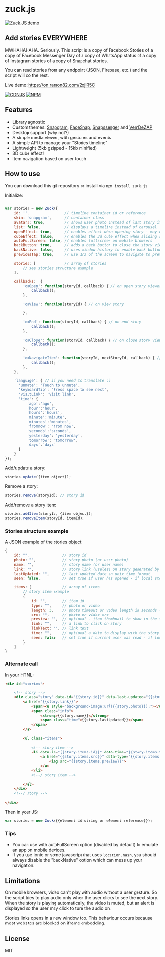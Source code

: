 # zuck.js

[![Zuck.JS demo](https://raw.githubusercontent.com/ramon82/assets/master/zuck.js/preview.gif)](https://on.ramon82.com/2ojlR5C)

## Add stories EVERYWHERE
MWHAHAHAHA. Seriously. This script is a copy of Facebook Stories of a copy of Facebook Messenger Day of a copy of WhatsApp status of a copy of Instagram stories of a copy of Snapchat stories. 

You can read stories from any endpoint (JSON, Firebase, etc.) and the script will do the rest.

Live demo: https://on.ramon82.com/2ojlR5C

[![CDNJS](https://img.shields.io/cdnjs/v/zuck.js.svg?colorA=333333&colorB=D32F2F&style=flat-square&maxAge=3600)](https://cdnjs.com/libraries/zuck.js) [![NPM](https://img.shields.io/npm/v/zuck.js.svg?colorA=333333&colorB=D32F2F&style=flat-square&maxAge=3600)](https://www.npmjs.com/package/zuck.js)


## Features
* Library agnostic
* Custom themes: [Snapgram](https://rawgit.com/ramon82/zuck.js/master/index.html?skin=Snapgram), [FaceSnap](https://rawgit.com/ramon82/zuck.js/master/index.html?skin=FaceSnap), [Snapssenger](https://rawgit.com/ramon82/zuck.js/master/index.html?skin=Snapssenger) and [VemDeZAP](https://rawgit.com/ramon82/zuck.js/master/index.html?skin=VemDeZAP)
* Desktop support (why not?)
* A simple media viewer, with gestures and events
* A simple API to manage your "Stories timeline"
* Lightweight (5kb gzipped - 15kb minified)
* 3D cube effect!
* Item navigation based on user touch


## How to use
You can download this git repository or install via ```npm install zuck.js```

Initialize:

```js

var stories = new Zuck({
    id: '',                // timeline container id or reference
    skin: 'snapgram',      // container class
    avatars: true,         // shows user photo instead of last story item preview
    list: false,           // displays a timeline instead of carousel
    openEffect: true,      // enables effect when opening story - may decrease performance
    cubeEffect: false,     // enables the 3d cube effect when sliding story - may decrease performance
    autoFullScreen: false, // enables fullscreen on mobile browsers
    backButton: true,      // adds a back button to close the story viewer
    backNative: false,     // uses window history to enable back button on browsers/android
    previousTap: true,     // use 1/3 of the screen to navigate to previous item when tap the story

    stories: [             // array of stories
        // see stories structure example
    ],

    callbacks:  {
        'onOpen': function(storyId, callback) { // on open story viewer
            callback();
        },

        'onView': function(storyId) { // on view story

        },

        'onEnd': function(storyId, callback) { // on end story
            callback();
        },

        'onClose': function(storyId, callback) { // on close story viewer
            callback();
        },

        'onNavigateItem': function(storyId, nextStoryId, callback) { // on navigate item of story
            callback();
        },
    },

    'language': { // if you need to translate :)
      'unmute': 'Touch to unmute',
      'keyboardTip': 'Press space to see next',
      'visitLink': 'Visit link',
      'time': {
          'ago':'ago', 
          'hour':'hour', 
          'hours':'hours', 
          'minute':'minute', 
          'minutes':'minutes', 
          'fromnow': 'from now', 
          'seconds':'seconds', 
          'yesterday': 'yesterday', 
          'tomorrow': 'tomorrow', 
          'days':'days'
      }
    }
});
```

Add/update a story:

```js   
stories.update({item object});
 ```

Remove a story:

```js
stories.remove(storyId); // story id
```

Add/remove a story item:

```js
stories.addItem(storyId, {item object});
stories.removeItem(storyId, itemId);
```


### Stories structure example
A JSON example of the stories object:

```js
{
    id: "",               // story id
    photo: "",            // story photo (or user photo)
    name: "",             // story name (or user name)
    link: "",             // story link (useless on story generated by script)
    lastUpdated: "",      // last updated date in unix time format
    seen: false,          // set true if user has opened - if local storage is used, you don't need to care about this 

    items: [              // array of items
        // story item example
        {
            id: "",       // item id
            type: "",     // photo or video
            length: 3,    // photo timeout or video length in seconds - uses 3 seconds timeout for images if not set
            src: "",      // photo or video src
            preview: "",  // optional - item thumbnail to show in the story carousel instead of the story defined image
            link: "",     // a link to click on story
            linkText: "", // link text
            time: "",     // optional a date to display with the story item. unix timestamp are converted to "time ago" format
            seen: false   // set true if current user was read - if local storage is used, you don't need to care about this
        }
    ]
}
```


### Alternate call
In your HTML:

```HTML
<div id="stories">

    <!-- story -->
    <div class="story" data-id="{{story.id}}" data-last-updated="{{story.lastUpdated}}" data-photo="{{story.photo}}">
        <a href="{{story.link}}">
            <span><u style="background-image:url({{story.photo}});"></u><span>
            <span class="info">
                <strong>{{story.name}}</strong>
                <span class="time">{{story.lastUpdated}}</span>
            </span>
        </a>
        
        <ul class="items">
        
            <!-- story item -->
            <li data-id="{{story.items.id}}" data-time="{{story.items.time}}" class="{{story.items.seen}}">
                <a href="{{story.items.src}}" data-type="{{story.items.type}}" data-length="{{story.items.length}}" data-link="{{story.items.link}}" data-linkText="{{story.items.linkText}}">
                    <img src="{{story.items.preview}}">
                </a>
            </li>
            <!--/ story item -->
            
        </ul>
    </div>
    <!--/ story -->
    
</div>
```
    
Then in your JS:

```js
var stories = new Zuck({{element id string or element reference}}); 
```


### Tips
- You can use with autoFullScreen option (disabled by default) to emulate an app on mobile devices.
- If you use Ionic or some javascript that uses ```location.hash```, you should always disable the "backNative" option which can mess up your navigation.

## Limitations
On mobile browsers, video can't play with audio without a user gesture. So the script tries to play audio only when the user clicks to see the next story. 
When the story is playing automatically, the video is muted, but an alert is displayed so the user may click to turn the audio on.

Stories links opens in a new window too. This behaviour occurs because most websites are blocked on iframe embedding. 


## License
MIT